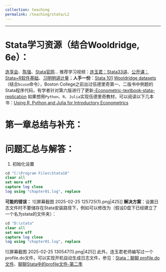 ```yaml
---
collection: teaching
permalink: /teaching/stata/L2
---
```


---
# Stata学习资源（结合Wooldridge, 6e）：
[连享会](https://www.lianxh.cn/)、[陈强](http://www.econometrics-stata.com/)、[Stata官网](https://www.stata.com/)...
推荐学习视频：[连玉君：Stata33讲](https://lianxh-class.cn/view/1527932289698443345)、[公开课：Stata+R软件基础](https://lianxh-class.cn/view/1527932289698443382)、[习明明讲计量](https://space.bilibili.com/1086486458/lists/1179466?type=season)；**人手一份**：[Stata 101](https://file.lianxh.cn/KC/Slides/lianxh_Stata101.pdf)
[Wooldridge datasets](http://fmwww.bc.edu/ec-p/data/wooldridge/datasets.list.html)（结合`bcuse`命令），Boston College之前出过伍德里奇第一、二版书中例题的Stata程序代码，有学者针对第六版进行了更新[-Econometric-textbook-stata-replication](https://github.com/Econtech/-Econometric-textbook-stata-replication)
如果想用`Python`、`R`、`Julia`实现伍德里奇教材，可以阅读以下几本书：[Using R, Python and Julia for Introductory Econometrics](http://www.upfie.net/)
# 第一章总结与补充：
# 问题汇总与解答：
1. 初始化设置
```Stata
cd "C:\Program Files\Stata18"
clear all
set more off
capture log close
log using "chapter01.log", replace
```
**可能的错误：**
![[屏幕截图 2025-02-25 125725(1).png|425]]
**解决方案**：设置日志文件时不要储存在Stata安装路径下，例如可以修改为（假设D盘下已经建立了一个名为stata的文件夹）：
```stata
cd "D:\stata"
clear all
set more off
capture log close
log using "chapter01.log", replace
```
![[屏幕截图 2025-02-25 130547(1).png|425]]
此外，连玉君老师编写过一个profile.do文件，可以实现开机自动生成日志文件，参见：[Stata：聊聊 profile.do 文件](https://www.lianxh.cn/details/77.html)、[聊聊Stata中的profile文件-第二季](https://www.lianxh.cn/details/672.html)
